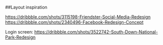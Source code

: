 ##Layout inspiration

https://dribbble.com/shots/3115198-Friendster-Social-Media-Redesign
https://dribbble.com/shots/2340496-Facebook-Redesign-Concept

Login screen:
https://dribbble.com/shots/3522742-South-Down-National-Park-Redesign

